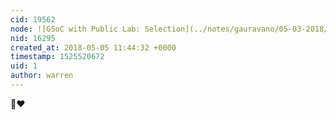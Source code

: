 ```yaml
---
cid: 19562
node: ![GSoC with Public Lab: Selection](../notes/gauravano/05-03-2018/gsoc-with-public-lab-selection)
nid: 16295
created_at: 2018-05-05 11:44:32 +0000
timestamp: 1525520672
uid: 1
author: warren
---
```


🎉❤️